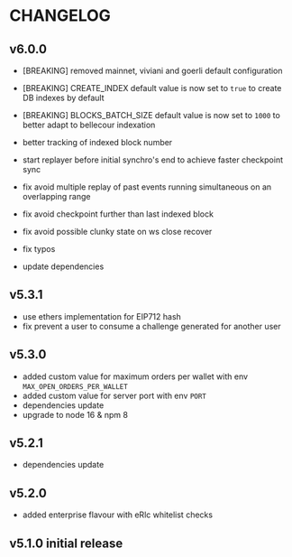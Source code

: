 # CHANGELOG

## v6.0.0

- \[BREAKING\] removed mainnet, viviani and goerli default configuration
- \[BREAKING\] CREATE_INDEX default value is now set to `true` to create DB indexes by default
- \[BREAKING\] BLOCKS_BATCH_SIZE default value is now set to `1000` to better adapt to bellecour indexation

- better tracking of indexed block number
- start replayer before initial synchro's end to achieve faster checkpoint sync
- fix avoid multiple replay of past events running simultaneous on an overlapping range
- fix avoid checkpoint further than last indexed block
- fix avoid possible clunky state on ws close recover
- fix typos
- update dependencies

## v5.3.1

- use ethers implementation for EIP712 hash
- fix prevent a user to consume a challenge generated for another user

## v5.3.0

- added custom value for maximum orders per wallet with env `MAX_OPEN_ORDERS_PER_WALLET`
- added custom value for server port with env `PORT`
- dependencies update
- upgrade to node 16 & npm 8

## v5.2.1

- dependencies update

## v5.2.0

- added enterprise flavour with eRlc whitelist checks

## v5.1.0 initial release
